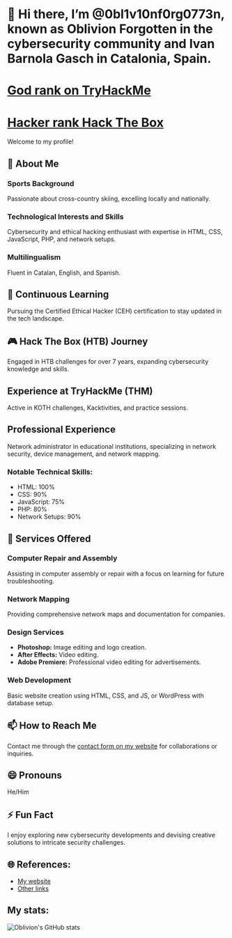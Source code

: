 # 👋 Hi there, I’m @0bl1v10nf0rg0773n, known as Oblivion Forgotten in the cybersecurity community and Ivan Barnola Gasch in Catalonia, Spain.
# [God rank on TryHackMe](https://tryhackme.com/r/0BL1V10NF0RG0773)
# [Hacker rank Hack The Box](https://app.hackthebox.com/users/1815479)

Welcome to my profile!

## 👀 About Me

### Sports Background
Passionate about cross-country skiing, excelling locally and nationally.

### Technological Interests and Skills
Cybersecurity and ethical hacking enthusiast with expertise in HTML, CSS, JavaScript, PHP, and network setups.

### Multilingualism
Fluent in Catalan, English, and Spanish.

## 🌱 Continuous Learning
Pursuing the Certified Ethical Hacker (CEH) certification to stay updated in the tech landscape.

## 🎮 Hack The Box (HTB) Journey
Engaged in HTB challenges for over 7 years, expanding cybersecurity knowledge and skills.

## Experience at TryHackMe (THM)
Active in KOTH challenges, Kacktivities, and practice sessions.

## Professional Experience
Network administrator in educational institutions, specializing in network security, device management, and network mapping.

### Notable Technical Skills:
- HTML: 100%
- CSS: 90%
- JavaScript: 75%
- PHP: 80%
- Network Setups: 90%

## 💼 Services Offered

### Computer Repair and Assembly
Assisting in computer assembly or repair with a focus on learning for future troubleshooting.

### Network Mapping
Providing comprehensive network maps and documentation for companies.

### Design Services
- **Photoshop:** Image editing and logo creation.
- **After Effects:** Video editing.
- **Adobe Premiere:** Professional video editing for advertisements.

### Web Development
Basic website creation using HTML, CSS, and JS, or WordPress with database setup.

## 📫 How to Reach Me
Contact me through the [contact form on my website](https://ivan-vcard.xyz) for collaborations or inquiries.

## 😄 Pronouns
He/Him

## ⚡ Fun Fact
I enjoy exploring new cybersecurity developments and devising creative solutions to intricate security challenges.

## 🌐 References:
- [My website](https://ivan-vcard.xyz)
- [Other links](https://linktr.ee/OblivionForgotten)


## My stats:

![Oblivion's GitHub stats](https://github-readme-stats-oblivion-forgottens-projects.vercel.app/api?username=0bl1v10nf0rg0773n&theme=shadow_red)
